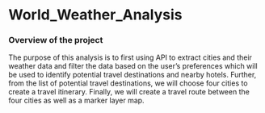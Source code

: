 # World_Weather_Analysis
### Overview of the project
The purpose of this analysis is to first using API to extract cities and their weather data and filter the data based on the user’s preferences which will be used to identify potential travel destinations and nearby hotels. Further, from the list of potential travel destinations, we will choose four cities to create a travel itinerary. Finally, we will create a travel route between the four cities as well as a marker layer map. 
